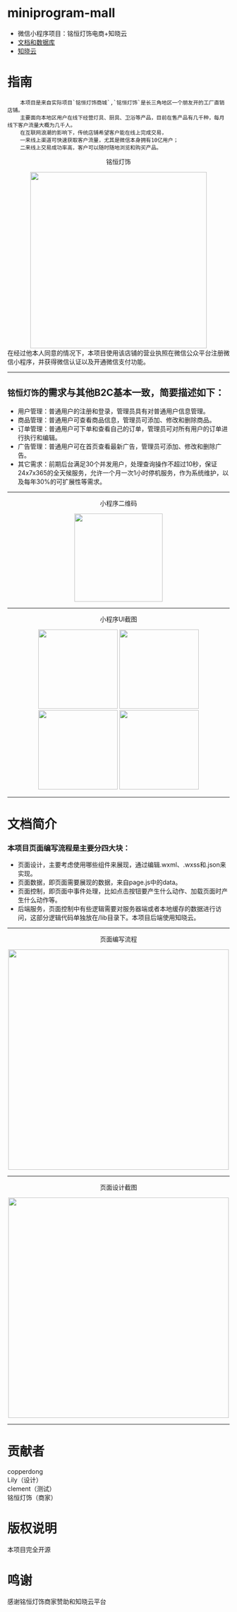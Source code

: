 # miniprogram-mall
- 微信小程序项目：铭恒灯饰电商+知晓云
- [文档和数据库](https://www.fageka.com/store/item/s/id/urmo8pl1025.html "铭恒灯饰")  
- [知晓云](https://cloud.minapp.com/?invitation=iosayz "知晓云")  
# 指南
        本项目是来自实际项目`铭恒灯饰商城`,`铭恒灯饰`是长三角地区一个朋友开的工厂直销店铺。  
        主要面向本地区用户在线下经营灯具、厨具、卫浴等产品，目前在售产品有几千种，每月线下客户流量大概为几千人。  
        在互联网浪潮的影响下，传统店铺希望客户能在线上完成交易，  
        一来线上渠道可快速获取客户流量，尤其是微信本身拥有10亿用户；  
        二来线上交易成功率高，客户可以随时随地浏览和购买产品。  
        
<div align='center'>
  <p>铭恒灯饰</p>
  <img src="https://github.com/copperdong/miniprogram-mall/blob/master/doc/mingheng.png" width = "400"/>
</div>  
        在经过他本人同意的情况下，本项目使用该店铺的营业执照在微信公众平台注册微信小程序，并获得微信认证以及开通微信支付功能。  
        
---  

## `铭恒灯饰`的需求与其他B2C基本一致，简要描述如下：<br>
* 用户管理：普通用户的注册和登录，管理员具有对普通用户信息管理。
* 商品管理：普通用户可查看商品信息，管理员可添加、修改和删除商品。
* 订单管理：普通用户可下单和查看自己的订单，管理员可对所有用户的订单进行执行和编辑。
* 广告管理：普通用户可在首页查看最新广告，管理员可添加、修改和删除广告。
* 其它需求：前期后台满足30个并发用户，处理查询操作不超过10秒，保证24x7x365的全天候服务，允许一个月一次1小时停机服务，作为系统维护，以及每年30%的可扩展性等需求。  

---  

<div align='center'>
  <p>小程序二维码</p>
  <img src="https://github.com/copperdong/miniprogram-mall/blob/master/doc/gh_24da18e564c9_1280.jpg" width = "200" height = "200" div align=center />
</div>   

 ---
<div align='center'>
    <p>小程序UI截图</p>
    <img src=https://github.com/copperdong/miniprogram-mall/blob/master/doc/home.jpg width = "180">
    <img src=https://github.com/copperdong/miniprogram-mall/blob/master/doc/catelog.jpg width = "180">
    <img src=https://github.com/copperdong/miniprogram-mall/blob/master/doc/cart.jpg width = "180">
    <img src=https://github.com/copperdong/miniprogram-mall/blob/master/doc/user.jpg width = "180">
    </img>
</div>  

 ----  
 
# 文档简介
### 本项目页面编写流程是主要分四大块：<br>
- 页面设计，主要考虑使用哪些组件来展现，通过编辑.wxml、.wxss和.json来实现。
- 页面数据，即页面需要展现的数据，来自page.js中的data。
- 页面控制，即页面中事件处理，比如点击按钮要产生什么动作、加载页面时产生什么动作等。
- 后端服务，页面控制中有些逻辑需要对服务器端或者本地缓存的数据进行访问，这部分逻辑代码单独放在/lib目录下。本项目后端使用知晓云。  

 ---
<div align='center'>
    <p>页面编写流程</p>
    <img src=https://github.com/copperdong/miniprogram-mall/blob/master/doc/design2.png width = "500">
    </img>
</div>  

 ---
<div align='center'>
    <p>页面设计截图</p>
    <img src=https://github.com/copperdong/miniprogram-mall/blob/master/doc/design1.png width = "500">
    </img>
</div>  

 ---  
 
# 贡献者
copperdong<br>
Lily（设计）<br>
clement（测试）<br>
铭恒灯饰（商家）<br>
# 版权说明
本项目完全开源
# 鸣谢
感谢铭恒灯饰商家赞助和知晓云平台
